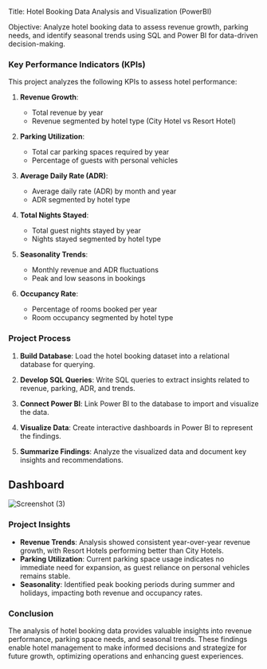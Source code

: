 Title:
Hotel Booking Data Analysis and Visualization (PowerBI)

Objective:
Analyze hotel booking data to assess revenue growth, parking needs, and identify seasonal trends using SQL and Power BI for data-driven decision-making.


### Key Performance Indicators (KPIs)

This project analyzes the following KPIs to assess hotel performance:

1. **Revenue Growth**:  
   - Total revenue by year  
   - Revenue segmented by hotel type (City Hotel vs Resort Hotel)

2. **Parking Utilization**:  
   - Total car parking spaces required by year  
   - Percentage of guests with personal vehicles

3. **Average Daily Rate (ADR)**:  
   - Average daily rate (ADR) by month and year  
   - ADR segmented by hotel type

4. **Total Nights Stayed**:  
   - Total guest nights stayed by year  
   - Nights stayed segmented by hotel type

5. **Seasonality Trends**:  
   - Monthly revenue and ADR fluctuations  
   - Peak and low seasons in bookings

6. **Occupancy Rate**:  
   - Percentage of rooms booked per year  
   - Room occupancy segmented by hotel type
  


### Project Process

1. **Build Database**: Load the hotel booking dataset into a relational database for querying.
  
2. **Develop SQL Queries**: Write SQL queries to extract insights related to revenue, parking, ADR, and trends.

3. **Connect Power BI**: Link Power BI to the database to import and visualize the data.

4. **Visualize Data**: Create interactive dashboards in Power BI to represent the findings.

5. **Summarize Findings**: Analyze the visualized data and document key insights and recommendations.



## Dashboard
![Screenshot (3)](https://github.com/user-attachments/assets/f24edd7f-054a-419b-956e-738dbefcbe1b)


### Project Insights

- **Revenue Trends**: Analysis showed consistent year-over-year revenue growth, with Resort Hotels performing better than City Hotels.
- **Parking Utilization**: Current parking space usage indicates no immediate need for expansion, as guest reliance on personal vehicles remains stable.
- **Seasonality**: Identified peak booking periods during summer and holidays, impacting both revenue and occupancy rates.

### Conclusion

The analysis of hotel booking data provides valuable insights into revenue performance, parking space needs, and seasonal trends. These findings enable hotel management to make informed decisions and strategize for future growth, optimizing operations and enhancing guest experiences.



